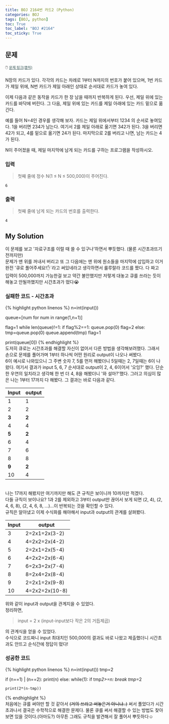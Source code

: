 ```yaml
---
title: BOJ 2164번 카드2 (Python)
categories: BOJ
tags: [BOJ, python]
toc: True
toc_label: "BOJ #2164"
toc_sticky: True
---
```


## 문제
<span style="font-size:0.9em">:computer_mouse:
<a href='https://www.acmicpc.net/problem/2164' target='_blank' style="color: #2F4F4F; font-size:0.9em">
  문제 링크(클릭)
</a>
</span><br><br>
N장의 카드가 있다. 각각의 카드는 차례로 1부터 N까지의 번호가 붙어 있으며, 1번 카드가 제일 위에, N번 카드가 제일 아래인 상태로 순서대로 카드가 놓여 있다.

이제 다음과 같은 동작을 카드가 한 장 남을 때까지 반복하게 된다. 우선, 제일 위에 있는 카드를 바닥에 버린다. 그 다음, 제일 위에 있는 카드를 제일 아래에 있는 카드 밑으로 옮긴다.

예를 들어 N=4인 경우를 생각해 보자. 카드는 제일 위에서부터 1234 의 순서로 놓여있다. 1을 버리면 234가 남는다. 여기서 2를 제일 아래로 옮기면 342가 된다. 3을 버리면 42가 되고, 4를 밑으로 옮기면 24가 된다. 마지막으로 2를 버리고 나면, 남는 카드는 4가 된다.

N이 주어졌을 때, 제일 마지막에 남게 되는 카드를 구하는 프로그램을 작성하시오.

### 입력
>첫째 줄에 정수 N(1 ≤ N ≤ 500,000)이 주어진다.
```
6
```

### 출력
> 첫째 줄에 남게 되는 카드의 번호를 출력한다.
```
4
```

## My Solution
이 문제를 보고 '자료구조를 이럴 때 쓸 수 있구나'하면서 뿌듯했다. (물론 시간초과뜨기 전까지만)<br>
문제가 맨 위를 꺼내서 버리고 또 그 다음에는 맨 위에 원소들을 마지막에 삽입하고 이거 완전 '큐로 풀어주세요!:raised_hand:`라고 써있네라고 생각하면서 룰루랄라 코드를 짰다. 다 짜고 입력이 500,000까지 가능한걸 보고 약간 불안했지만 저렇게 대놓고 큐를 쓰라는 듯이 해놓고 안될까했지만 시간초과가 떴다:sob:

### 실패한 코드 - 시간초과
{% highlight python linenos %}
n=int(input())

queue=[num for num in range(1,n+1)]

flag=1
while len(queue)!=1:
    if flag%2==1:
        queue.pop(0)
        flag=2
    else:
        tmp=queue.pop(0)
        queue.append(tmp)
        flag=1

print(queue[0])
{% endhighlight %}
<br>
도저히 큐로는 시간초과를 해결할 자신이 없어서 다른 방법을 생각해보려했다. 그래서  손으로 문제를 풀어가며 1부터 하나씩 어떤 원리로 output이 나오나 써봤다. <br>
6이 예시로 나와있으니 그 주변 숫자 7, 5를 먼저 해봤더니 5일때는 2, 7일때는 6이 나왔다. 여기서 결과가 input 5, 6, 7 순서대로 output이 2, 4, 6이어서 '오잉?' 했다.
단순한 우연의 일치라고 생각해 한 번 더 4, 8을 해봤더니 '와 설마?'했다. 그러고 의심이 많은 나는 1부터 17까지 다 해봤다. 그 결과는 바로 다음과 같다.

|Input|output|
|---|---|
|1|1|
|2|2|
|**3**|**2**|
|4|4|
|**5**|**2**|
|6|4|
|7|6|
|8|8|
|**9**|**2**|
|10|4|

<br>
나는 17까지 해봤지만 여기까지만 해도 큰 규칙은 보이니까 10까지만 적겠다.<br>
다들 규칙이 보이나요? 1과 2를 제외하고 3부터 output만 끊어서 보게 되면 (2, 4), (2, 4, 6, 8), (2, 4, 6, 8, ...)...이 반복되는 것을 확인할 수 있다.<br>
규칙은 알아냈고 이제 수식화를 해야해서 input과 output의 관계를 살펴봤다.

|Input|output|
|---|---|
|3|2=2x1=2x(3-2)|
|4|4=2x2=2x(4-2)|
|5|2=2x1=2x(5-4)|
|6|4=2x2=2x(6-4)|
|7|6=2x3=2x(7-4)|
|8|8=2x4=2x(8-4)|
|9|2=2x1=2x(9-8)|
|10|4=2x2=2x(10-8)|

위와 같이 input과 output을 관계지을 수 있었다. <br>
정리하면,
> input = 2 x (input-input보다 작은 2의 거듭제곱)

의 관계식을 얻을 수 있었다.<br>
수식으로 코드짜니 input 최대치인 500,000의 결과도 바로 나왔고 제출했더니 시간초과도 안뜨고 순식간에 정답이 떴다!

### 성공한 코드
{% highlight python linenos %}
n=int(input())
tmp=2

if (n==1) | (n==2):
    print(n)
else:
    while(1):
        if tmp*2>=n:
            break
        tmp*=2
    
    print(2*(n-tmp))

{% endhighlight %}
<br>
처음에는 큐를 써야만 할 것 같아서 <strike>(거의 쓰라고 써놓은거 아니냐..)</strike> 써서 풀었다가 시간초과나서 결국은 수학적으로 해결한 문제다.
물론 큐를 써서 해결할 수 있는 방법도 찾아보면 있을 것이다.(아마도?)
아무튼 그래도 규칙을 발견해서 잘 풀어서 뿌듯하다:relaxed: